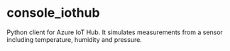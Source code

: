 # console_iothub
Python client for Azure IoT Hub. It simulates measurements from a sensor including temperature, humidity and pressure.



